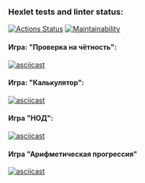 ### Hexlet tests and linter status:
[![Actions Status](https://github.com/romanbr88/php-project-lvl1/actions/workflows/hexlet-check.yml/badge.svg)](https://github.com/romanbr88/php-project-lvl1/actions)
[![Maintainability](https://api.codeclimate.com/v1/badges/29d9a5f1ec4edc279925/maintainability)](https://codeclimate.com/github/romanbr88/php-project-lvl1/maintainability)

#### Игра: "Проверка на чётность":
[![asciicast](https://asciinema.org/a/RB1NKOvWMfnNJtVwTaFc6zTuI.svg)](https://asciinema.org/a/RB1NKOvWMfnNJtVwTaFc6zTuI)

#### Игра: "Калькулятор":
[![asciicast](https://asciinema.org/a/bsRMuTnt8Qckd6EEsISoI0Swt.svg)](https://asciinema.org/a/bsRMuTnt8Qckd6EEsISoI0Swt)

#### Игра "НОД":
[![asciicast](https://asciinema.org/a/0KV2MTn1UvpzVcKBN9rkFNYl3.svg)](https://asciinema.org/a/0KV2MTn1UvpzVcKBN9rkFNYl3)

#### Игра "Арифметическая прогрессия"
[![asciicast](https://asciinema.org/a/IYkxRPDGlnurAckUY6IPnPY74.svg)](https://asciinema.org/a/IYkxRPDGlnurAckUY6IPnPY74)
